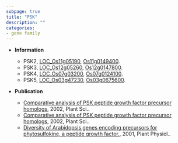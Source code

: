 ```yaml
---
subpage: true
title: "PSK"
description: ""
categories:
- gene family
---
```


* **Information**  
    + PSK2, [LOC_Os11g05190](http://rice.plantbiology.msu.edu/cgi-bin/ORF_infopage.cgi?orf=LOC_Os11g05190), [Os11g0149400](http://rapdb.dna.affrc.go.jp/viewer/gbrowse_details/irgsp1?name=Os11g0149400).
    + PSK3, [LOC_Os12g05260](http://rice.plantbiology.msu.edu/cgi-bin/ORF_infopage.cgi?orf=LOC_Os12g05260), [Os12g0147800](http://rapdb.dna.affrc.go.jp/viewer/gbrowse_details/irgsp1?name=Os12g0147800).
    + PSK4, [LOC_Os07g03200](http://rice.plantbiology.msu.edu/cgi-bin/ORF_infopage.cgi?orf=LOC_Os07g03200), [Os07g0124100](http://rapdb.dna.affrc.go.jp/viewer/gbrowse_details/irgsp1?name=Os07g0124100).
    + PSK5, [LOC_Os03g47230](http://rice.plantbiology.msu.edu/cgi-bin/ORF_infopage.cgi?orf=LOC_Os03g47230), [Os03g0675600](http://rapdb.dna.affrc.go.jp/viewer/gbrowse_details/irgsp1?name=Os03g0675600).

* **Publication**  
    + [Comparative analysis of PSK peptide growth factor precursor homologs](http://www.ncbi.nlm.nih.gov/pubmed?term=Comparative+analysis+of+PSK+peptide+growth+factor+precursor+homologs%5BTitle%5D), 2002, Plant Sci..
    + [Comparative analysis of PSK peptide growth factor precursor homologs](http://www.ncbi.nlm.nih.gov/pubmed?term=Comparative+analysis+of+PSK+peptide+growth+factor+precursor+homologs%5BTitle%5D), 2002, Plant Sci..
    + [Diversity of Arabidopsis genes encoding precursors for phytosulfokine, a peptide growth factor.](http://www.ncbi.nlm.nih.gov/pubmed?term=Diversity+of+Arabidopsis+genes+encoding+precursors+for+phytosulfokine,+a+peptide+growth+factor.%5BTitle%5D), 2001, Plant Physiol..


